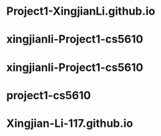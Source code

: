 # Project1-XingjianLi.github.io
# xingjianli-Project1-cs5610
# xingjianli-Project1-cs5610
# project1-cs5610
# Xingjian-Li-117.github.io
